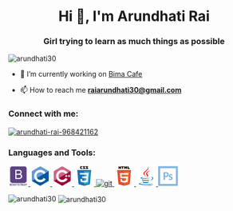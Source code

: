 <h1 align="center">Hi 👋, I'm Arundhati Rai</h1>
<h3 align="center">Girl trying to learn as much things as possible</h3>

<p align="left"> <img src="https://komarev.com/ghpvc/?username=arundhati30&label=Profile%20views&color=0e75b6&style=flat" alt="arundhati30" /> </p>

- 🔭 I’m currently working on [Bima Cafe](https://bimacafe.com/)

- 📫 How to reach me **raiarundhati30@gmail.com**

<h3 align="left">Connect with me:</h3>
<p align="left">
<a href="https://linkedin.com/in/arundhati-rai-968421162" target="blank"><img align="center" src="https://raw.githubusercontent.com/rahuldkjain/github-profile-readme-generator/master/src/images/icons/Social/linked-in-alt.svg" alt="arundhati-rai-968421162" height="30" width="40" /></a>
</p>

<h3 align="left">Languages and Tools:</h3>
<p align="left"> <a href="https://getbootstrap.com" target="_blank"> <img src="https://raw.githubusercontent.com/devicons/devicon/master/icons/bootstrap/bootstrap-plain-wordmark.svg" alt="bootstrap" width="40" height="40"/> </a> <a href="https://www.cprogramming.com/" target="_blank"> <img src="https://raw.githubusercontent.com/devicons/devicon/master/icons/c/c-original.svg" alt="c" width="40" height="40"/> </a> <a href="https://www.w3schools.com/cpp/" target="_blank"> <img src="https://raw.githubusercontent.com/devicons/devicon/master/icons/cplusplus/cplusplus-original.svg" alt="cplusplus" width="40" height="40"/> </a> <a href="https://www.w3schools.com/css/" target="_blank"> <img src="https://raw.githubusercontent.com/devicons/devicon/master/icons/css3/css3-original-wordmark.svg" alt="css3" width="40" height="40"/> </a> <a href="https://git-scm.com/" target="_blank"> <img src="https://www.vectorlogo.zone/logos/git-scm/git-scm-icon.svg" alt="git" width="40" height="40"/> </a> <a href="https://www.w3.org/html/" target="_blank"> <img src="https://raw.githubusercontent.com/devicons/devicon/master/icons/html5/html5-original-wordmark.svg" alt="html5" width="40" height="40"/> </a> <a href="https://www.java.com" target="_blank"> <img src="https://raw.githubusercontent.com/devicons/devicon/master/icons/java/java-original.svg" alt="java" width="40" height="40"/> </a> <a href="https://www.photoshop.com/en" target="_blank"> <img src="https://raw.githubusercontent.com/devicons/devicon/master/icons/photoshop/photoshop-line.svg" alt="photoshop" width="40" height="40"/> </a> </p>

<p><img align="left" src="https://github-readme-stats.vercel.app/api/top-langs?username=arundhati30&show_icons=true&locale=en&layout=compact" alt="arundhati30" /></p>

<p>&nbsp;<img align="center" src="https://github-readme-stats.vercel.app/api?username=arundhati30&show_icons=true&locale=en" alt="arundhati30" /></p>
